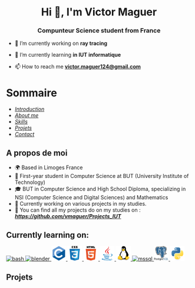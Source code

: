 <h1 align="center">Hi 👋, I'm Victor Maguer</h1>
<h3 align="center">Compunteur Science student from France</h3>

- 🔭 I’m currently working on **ray tracing**

- 🌱 I’m currently learning **in IUT informatique**

- 📫 How to reach me **victor.maguer124@gmail.com**
# Sommaire
* _[Introduction](#)_
* _[About me](#A-propos-de-moi)_
* _[Skills](##Currently-learning-on:)_
* _[Projets](#projets)_
* _[Contact](#contact)_

## A propos de moi
- 🌍 Based in Limoges France <br>
- 💼 First-year student in Computer Science at BUT (University Institute of Technology) <br>
- 🎓 BUT in Computer Science and High School Diploma, specializing in NSI (Computer Science and Digital Sciences) and Mathematics <br>
- 🚀 Currently working on various projects in my studies. <br>
- 🦾 You can find all my projects do on my studies on : _**https://github.com/vmaguer/Projects_IUT**_ <br>
<p align="left">
</p>

## Currently learning on:
<p align="left"> <a href="https://www.gnu.org/software/bash/" target="_blank" rel="noreferrer"> <img src="https://www.vectorlogo.zone/logos/gnu_bash/gnu_bash-icon.svg" alt="bash" width="40" height="40"/> </a> <a href="https://www.blender.org/" target="_blank" rel="noreferrer"> <img src="https://download.blender.org/branding/community/blender_community_badge_white.svg" alt="blender" width="40" height="40"/> </a> <a href="https://www.cprogramming.com/" target="_blank" rel="noreferrer"> <img src="https://raw.githubusercontent.com/devicons/devicon/master/icons/c/c-original.svg" alt="c" width="40" height="40"/> </a> <a href="https://www.w3schools.com/css/" target="_blank" rel="noreferrer"> <img src="https://raw.githubusercontent.com/devicons/devicon/master/icons/css3/css3-original-wordmark.svg" alt="css3" width="40" height="40"/> </a> <a href="https://www.w3.org/html/" target="_blank" rel="noreferrer"> <img src="https://raw.githubusercontent.com/devicons/devicon/master/icons/html5/html5-original-wordmark.svg" alt="html5" width="40" height="40"/> </a> <a href="https://www.java.com" target="_blank" rel="noreferrer"> <img src="https://raw.githubusercontent.com/devicons/devicon/master/icons/java/java-original.svg" alt="java" width="40" height="40"/> </a> <a href="https://www.linux.org/" target="_blank" rel="noreferrer"> <img src="https://raw.githubusercontent.com/devicons/devicon/master/icons/linux/linux-original.svg" alt="linux" width="40" height="40"/> </a> <a href="https://www.microsoft.com/en-us/sql-server" target="_blank" rel="noreferrer"> <img src="https://www.svgrepo.com/show/303229/microsoft-sql-server-logo.svg" alt="mssql" width="40" height="40"/> </a> <a href="https://www.postgresql.org" target="_blank" rel="noreferrer"> <img src="https://raw.githubusercontent.com/devicons/devicon/master/icons/postgresql/postgresql-original-wordmark.svg" alt="postgresql" width="40" height="40"/> </a> <a href="https://www.python.org" target="_blank" rel="noreferrer"> <img src="https://raw.githubusercontent.com/devicons/devicon/master/icons/python/python-original.svg" alt="python" width="40" height="40"/> </a> </p>

## Projets
